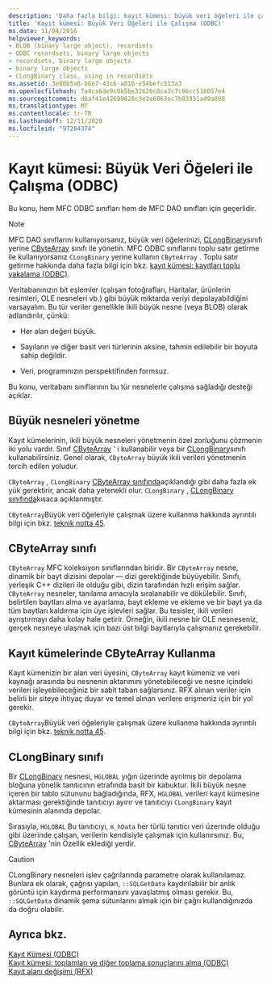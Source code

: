 ```yaml
---
description: 'Daha fazla bilgi: kayıt kümesi: büyük veri öğeleri ile çalışma (ODBC)'
title: 'Kayıt kümesi: Büyük Veri Öğeleri ile Çalışma (ODBC)'
ms.date: 11/04/2016
helpviewer_keywords:
- BLOB (binary large object), recordsets
- ODBC recordsets, binary large objects
- recordsets, binary large objects
- binary large objects
- CLongBinary class, using in recordsets
ms.assetid: 3e80b5a8-b6e7-43c6-a816-e54befc513a3
ms.openlocfilehash: 7a4ca6de9c0b5be32626c8ca3c7c66cc516057e4
ms.sourcegitcommit: d6af41e42699628c3e2e6063ec7b03931a49a098
ms.translationtype: MT
ms.contentlocale: tr-TR
ms.lasthandoff: 12/11/2020
ms.locfileid: "97204374"
---
```

# <a name="recordset-working-with-large-data-items-odbc"></a>Kayıt kümesi: Büyük Veri Öğeleri ile Çalışma (ODBC)

Bu konu, hem MFC ODBC sınıfları hem de MFC DAO sınıfları için geçerlidir.

> [!NOTE]
> MFC DAO sınıflarını kullanıyorsanız, büyük veri öğelerinizi, [CLongBinary](../../mfc/reference/clongbinary-class.md)sınıfı yerine [CByteArray](../../mfc/reference/cbytearray-class.md) sınıfı ile yönetin. MFC ODBC sınıflarını toplu satır getirme ile kullanıyorsanız `CLongBinary` yerine kullanın `CByteArray` . Toplu satır getirme hakkında daha fazla bilgi için bkz. [kayıt kümesi: kayıtları toplu yakalama (ODBC)](../../data/odbc/recordset-fetching-records-in-bulk-odbc.md).

Veritabanınızın bit eşlemler (çalışan fotoğrafları, Haritalar, ürünlerin resimleri, OLE nesneleri vb.) gibi büyük miktarda veriyi depolayabildiğini varsayalım. Bu tür veriler genellikle Ikili büyük nesne (veya BLOB) olarak adlandırılır, çünkü:

- Her alan değeri büyük.

- Sayıların ve diğer basit veri türlerinin aksine, tahmin edilebilir bir boyuta sahip değildir.

- Veri, programınızın perspektifinden formsuz.

Bu konu, veritabanı sınıflarının bu tür nesnelerle çalışma sağladığı desteği açıklar.

## <a name="managing-large-objects"></a><a name="_core_managing_large_objects"></a> Büyük nesneleri yönetme

Kayıt kümelerinin, ikili büyük nesneleri yönetmenin özel zorluğunu çözmenin iki yolu vardır. Sınıf [CByteArray](../../mfc/reference/cbytearray-class.md) ' i kullanabilir veya bir [CLongBinary](../../mfc/reference/clongbinary-class.md)sınıfı kullanabilirsiniz. Genel olarak, `CByteArray` büyük ikili verileri yönetmenin tercih edilen yoludur.

`CByteArray` , `CLongBinary` [CByteArray sınıfında](#_core_the_cbytearray_class)açıklandığı gibi daha fazla ek yük gerektirir, ancak daha yetenekli olur. `CLongBinary` , [CLongBinary sınıfında](#_core_the_clongbinary_class)kısaca açıklanmıştır.

`CByteArray`Büyük veri öğeleriyle çalışmak üzere kullanma hakkında ayrıntılı bilgi için bkz. [teknik notta 45](../../mfc/tn045-mfc-database-support-for-long-varchar-varbinary.md).

## <a name="cbytearray-class"></a><a name="_core_the_cbytearray_class"></a> CByteArray sınıfı

`CByteArray` MFC koleksiyon sınıflarından biridir. Bir `CByteArray` nesne, dinamik bir bayt dizisini depolar — dizi gerektiğinde büyüyebilir. Sınıfı, yerleşik C++ dizileri ile olduğu gibi, dizin tarafından hızlı erişim sağlar. `CByteArray` nesneler, tanılama amacıyla sıralanabilir ve dökülebilir. Sınıfı, belirtilen baytları alma ve ayarlama, bayt ekleme ve ekleme ve bir bayt ya da tüm baytları kaldırma için üye işlevleri sağlar. Bu tesisler, ikili verileri ayrıştırmayı daha kolay hale getirir. Örneğin, ikili nesne bir OLE nesneseniz, gerçek nesneye ulaşmak için bazı üst bilgi baytlarıyla çalışmanız gerekebilir.

## <a name="using-cbytearray-in-recordsets"></a><a name="_core_using_cbytearray_in_recordsets"></a> Kayıt kümelerinde CByteArray Kullanma

Kayıt kümenizin bir alan veri üyesini, `CByteArray` kayıt kümeniz ve veri kaynağı arasında bu nesnenin aktarımını yönetebileceği ve nesne [](../../data/odbc/record-field-exchange-rfx.md) içindeki verileri işleyebileceğiniz bir sabit taban sağlarsınız. RFX alınan veriler için belirli bir siteye ihtiyaç duyar ve temel alınan verilere erişmeniz için bir yol gerekir.

`CByteArray`Büyük veri öğeleriyle çalışmak üzere kullanma hakkında ayrıntılı bilgi için bkz. [teknik notta 45](../../mfc/tn045-mfc-database-support-for-long-varchar-varbinary.md).

## <a name="clongbinary-class"></a><a name="_core_the_clongbinary_class"></a> CLongBinary sınıfı

Bir [CLongBinary](../../mfc/reference/clongbinary-class.md) nesnesi, `HGLOBAL` yığın üzerinde ayrılmış bir depolama bloğuna yönelik tanıtıcının etrafında basit bir kabuktur. İkili büyük nesne içeren bir tablo sütununu bağladığında, RFX, `HGLOBAL` verileri kayıt kümesine aktarması gerektiğinde tanıtıcıyı ayırır ve tanıtıcıyı `CLongBinary` kayıt kümesinin alanında depolar.

Sırasıyla, `HGLOBAL` Bu tanıtıcıyı, `m_hData` her türlü tanıtıcı veri üzerinde olduğu gibi üzerinde çalışan, verilerin kendisiyle çalışmak için kullanırsınız. Bu, [CByteArray](../../mfc/reference/cbytearray-class.md) 'nin Özellik eklediği yerdir.

> [!CAUTION]
> CLongBinary nesneleri işlev çağrılarında parametre olarak kullanılamaz. Bunlara ek olarak, çağrısı yapılan, `::SQLGetData` kaydırılabilir bir anlık görüntü için kaydırma performansını yavaşlatmış olması gerekir. Bu, `::SQLGetData` dinamik şema sütunlarını almak için bir çağrı kullandığınızda da doğru olabilir.

## <a name="see-also"></a>Ayrıca bkz.

[Kayıt Kümesi (ODBC)](../../data/odbc/recordset-odbc.md)<br/>
[Kayıt kümesi: toplamları ve diğer toplama sonuçlarını alma (ODBC)](../../data/odbc/recordset-obtaining-sums-and-other-aggregate-results-odbc.md)<br/>
[Kayıt alanı değişimi (RFX)](../../data/odbc/record-field-exchange-rfx.md)
